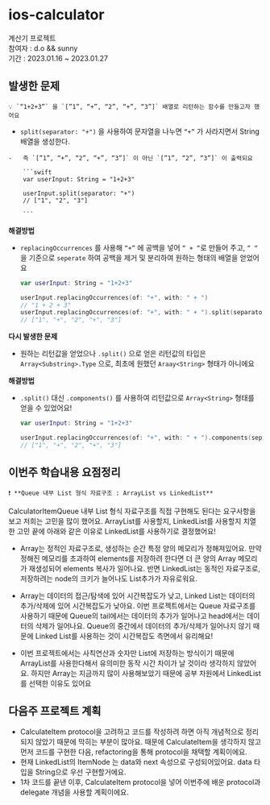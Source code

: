# ios-calculator

계산기 프로젝트<br/>
참여자 : d.o && sunny<br/>
기간 : 2023.01.16 ~ 2023.01.27

## 발생한 문제
    
    💡 `“1+2+3”` 을 `[”1”, “+”, “2”, “+”, “3”]` 배열로 리턴하는 함수를 만들고자 했어요
    
   -   `split(separator: "+")` 을 사용하여 문자열을 나누면 `“+”` 가 사라지면서 String 배열을 생성한다.
        
    -   즉 `[”1”, “+”, “2”, “+”, “3”]` 이 아닌 `[”1”, “2”, “3”]` 이 출력되요
        
        ```swift
        var userInput: String = "1+2+3"
        
        userInput.split(separator: "+")
        // ["1", "2", "3"]
        
        ```
        
    
**해결방법**
    
   -   `replacingOccurrences` 를 사용해 `“+”` 에 공백을 넣어 `“ + “`로 만들어 주고, `“ “` 을 기준으로 `seperate` 하여 공백을 제거 및 분리하여 원하는 형태의 배열을 얻었어요
        
        ```swift
        var userInput: String = "1+2+3"
        
        userInput.replacingOccurrences(of: "+", with: " + ") 
        // "1 + 2 + 3"
        userInput.replacingOccurrences(of: "+", with: " + ").split(separator: " ")
        // ["1", "+", "2", "+", "3"]
        
        ```
        
    
**다시 발생한 문제**
    
   -   원하는 리턴값을 얻었으나 `.split()` 으로 얻은 리턴값의 타입은 `Array<Substring>.Type` 으로, 최초에 원했던 `Araay<String>` 형태가 아니에요
    
   **해결방법**
    
   -   `.split()` 대신 `.components()` 를 사용하여 리턴값으로 `Array<String>` 형태를 얻을 수 있었어요!
        
        ```swift
        var userInput: String = "1+2+3"
        
        userInput.replacingOccurrences(of: "+", with: " + ").components(separatedBy: " ")
        // ["1", "+", "2", "+", "3"]
        
        ```
        
## 이번주 학습내용 요점정리
    
    ❗ **Queue 내부 List 형식 자료구조 : ArrayList vs LinkedList**
    
CalculatorItemQueue 내부 List 형식 자료구조를 직접 구현해도 된다는 요구사항을 보고 저희는 고민을 많이 했어요. ArrayList를 사용할지, LinkedList를 사용할지 치열한 고민 끝에 아래와 같은 이유로 LinkedList를 사용하기로 결정했어요!
    
-   Array는 정적인 자료구조로, 생성하는 순간 특정 양의 메모리가 정해져있어요. 만약 정해진 메모리를 초과하여 elements를 저장하려 한다면 더 큰 양의 Array 메모리가 재생성되어 elements 복사가 일어나요. 반면 LinkedList는 동적인 자료구조로, 저장하려는 node의 크키가 늘어나도 List추가가 자유로워요.

-   Array는 데이터의 접근/탐색에 있어 시간복잡도가 낮고, Linked List는 데이터의 추가/삭제에 있어 시간복잡도가 낮아요. 이번 프로젝트에서는 Queue 자료구조를 사용하기 때문에 Queue의 tail에서는 데이터의 추가가 일어나고 head에서는 데이터의 삭제가 일어나요. Queue의 중간에서 데이터의 추가/삭제가 일어나지 않기 때문에 Linked List를 사용하는 것이 시간복잡도 측면에서 유리해요!
   -   이번 프로젝트에서는 사칙연산과 숫자만 List에 저장하는 방식이기 때문에 ArrayList를 사용한다해서 유의미한 동작 시간 차이가 날 것이라 생각하지 않았어요. 하지만 Array는 지금까지 많이 사용해보았기 때문에 공부 차원에서 LinkedList를 선택한 이유도 있어요

## 다음주 프로젝트 계획
    
   -   CalculateItem protocol을 고려하고 코드를 작성하려 하면 아직 개념적으로 정리되지 않았기 때문에 막히는 부분이 많아요. 때문에 CalculateItem을 생각하지 않고 먼저 코드를 구현한 다음, refactoring을 통해 protocol을 채택할 계획이에요.
  -   현재 LinkedList의 ItemNode 는 data와 next 속성으로 구성되어있어요. data 타입을 String으로 우선 구현할거에요.
  -   1차 코드를 끝낸 이후, CalculateItem protocol을 넣어 이번주에 배운 protocol과 delegate 개념을 사용할 계획이에요.
